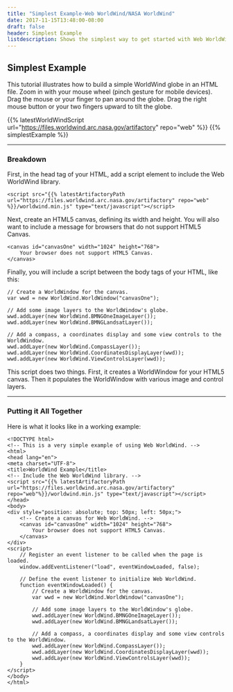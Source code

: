 ```yaml
---
title: "Simplest Example-Web WorldWind/NASA WorldWind"
date: 2017-11-15T13:48:00-08:00
draft: false
header: Simplest Example
listdescription: Shows the simplest way to get started with Web WorldWind.
---
```


## Simplest Example

This tutorial illustrates how to build a simple WorldWind globe in an HTML file. Zoom in with your mouse wheel (pinch gesture for mobile devices).
Drag the mouse or your finger to pan around the globe. Drag the right mouse button or
your two fingers upward to tilt the globe.

{{% latestWorldWindScript url="https://files.worldwind.arc.nasa.gov/artifactory" repo="web" %}}
{{% simplestExample %}}

---

### Breakdown

First, in the head tag of your HTML, add a script element to include the Web WorldWind library.

    <script src="{{% latestArtifactoryPath url="https://files.worldwind.arc.nasa.gov/artifactory" repo="web" %}}/worldwind.min.js" type="text/javascript"></script>

Next, create an HTML5 canvas, defining its width and height. You will also want to include a message for browsers that
do not support HTML5 Canvas.

    <canvas id="canvasOne" width="1024" height="768">
        Your browser does not support HTML5 Canvas.
    </canvas>

Finally, you will include a script between the body tags of your HTML, like this:

    // Create a WorldWindow for the canvas.
    var wwd = new WorldWind.WorldWindow("canvasOne");

    // Add some image layers to the WorldWindow's globe.
    wwd.addLayer(new WorldWind.BMNGOneImageLayer());
    wwd.addLayer(new WorldWind.BMNGLandsatLayer());

    // Add a compass, a coordinates display and some view controls to the WorldWindow.
    wwd.addLayer(new WorldWind.CompassLayer());
    wwd.addLayer(new WorldWind.CoordinatesDisplayLayer(wwd));
    wwd.addLayer(new WorldWind.ViewControlsLayer(wwd));

This script does two things. First, it creates a WorldWindow for your HTML5 canvas. Then it populates the WorldWindow
with various image and control layers.

---

### Putting it All Together

Here is what it looks like in a working example:

    <!DOCTYPE html>
    <!-- This is a very simple example of using Web WorldWind. -->
    <html>
    <head lang="en">
    <meta charset="UTF-8">
    <title>WorldWind Example</title>
    <!-- Include the Web WorldWind library. -->
    <script src="{{% latestArtifactoryPath url="https://files.worldwind.arc.nasa.gov/artifactory" repo="web"%}}/worldwind.min.js" type="text/javascript"></script>
    </head>
    <body>
    <div style="position: absolute; top: 50px; left: 50px;">
        <!-- Create a canvas for Web WorldWind. -->
        <canvas id="canvasOne" width="1024" height="768">
            Your browser does not support HTML5 Canvas.
        </canvas>
    </div>
    <script>
        // Register an event listener to be called when the page is loaded.
        window.addEventListener("load", eventWindowLoaded, false);

        // Define the event listener to initialize Web WorldWind.
        function eventWindowLoaded() {
            // Create a WorldWindow for the canvas.
            var wwd = new WorldWind.WorldWindow("canvasOne");

            // Add some image layers to the WorldWindow's globe.
            wwd.addLayer(new WorldWind.BMNGOneImageLayer());
            wwd.addLayer(new WorldWind.BMNGLandsatLayer());

            // Add a compass, a coordinates display and some view controls to the WorldWindow.
            wwd.addLayer(new WorldWind.CompassLayer());
            wwd.addLayer(new WorldWind.CoordinatesDisplayLayer(wwd));
            wwd.addLayer(new WorldWind.ViewControlsLayer(wwd));
        }
    </script>
    </body>
    </html>

<br></br>
<br></br>